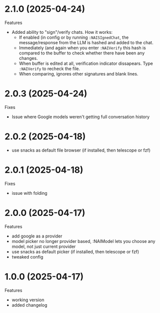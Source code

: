 # 2.1.0 (2025-04-24)
Features
- Added ability to "sign"/verify chats. How it works:
  - If enabled (in config or by running `:NAISIgnedChat`, the message/response
    from the LLM is hashed and added to the chat.
  - Immediately (and again when you enter `:NAIVerify` this hash is compared to
    the buffer to check whether there have been any changes.
  - When buffer is edited at all, verification indicator dissapears. Type
    `:NAIVerify` to recheck the file.
  - When comparing, ignores other signatures and blank lines.

# 2.0.3 (2025-04-24)
Fixes
- Issue where Google models weren't getting full conversation history

# 2.0.2 (2025-04-18)
- use snacks as default file browser (if installed, then telescope or fzf)

# 2.0.1 (2025-04-18)
Fixes
- issue with folding

# 2.0.0 (2025-04-17)
Features
- add google as a provider
- model picker no longer provider based, :NAIModel lets you choose any model,
  not just current provider
- use snacks as default picker (if installed, then telescope or fzf)
- tweaked config 

# 1.0.0 (2025-04-17)
Features
- working version
- added changelog


